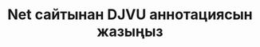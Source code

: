 ---
############################# Static ############################
layout: "auto-gen-annotation"

############################# Head ############################
head_title: "C# тіліндегі Net DJVU Annotation API Annotate"
head_description: "DJVU, кескіндер, сызбалар және құжат файл пішімінен танымал аннотация түрлерін жасауға және аннотациялауға арналған Net API."

############################# Header ############################
title: "Net сайтынан DJVU аннотациясын жазыңыз"
description: ""
bg_image: "https://cms.admin.containerize.com/templates/aspose/App_Themes/V3/images/bg/header1.png"
bg_overlay: false
button:
    enable: true
    icon: "fas fa-arrow-down"
    label: "Тегін сынақ нұсқасын жүктеп алыңыз"
    link: "https://downloads.groupdocs.com/annotation/net"

############################# About ############################
about:
    enable: true
    title: "GroupDocs туралы. Net API үшін аннотация"
    content: |
        GroupDocs.Annotation for Net API — PDF, Word және Mac, Windows немесе Ubuntu жүйелеріндегі басқа құжаттарға аннотациялар қосуға мүмкіндік беретін кітапхана. [GroupDocs.Annotation for Net](/annotation/net) — кескіндерден және басқа да әртүрлі құжаттардан аннотацияларды жасауға, қосуға, өңдеуге, жоюға, шығарып алуға және экспорттауға жан-жақты қолдау көрсететін аннотацияларды басқаруға арналған жергілікті Net API. Қолдау көрсетілетін құжат пішімдерінің толық тізімін осы [бетте](https://docs.groupdocs.com/annotation/net/supported-document-formats/) көруге болады.
        Бұл кітапхана тек DJVU құжатымен ғана емес, Word, Excel, PowerPoint, Outlook электрондық пошталары, Visio, Adobe, OpenDocument, OpenOffice, Photoshop, AutoCad және т.б. сияқты көптеген құжаттар түрлерімен жұмыс істеуге мүмкіндік береді.
        GroupDocs.Annotation for Net API сізге жаңа ескертпелер жасауға және қосуға, аннотацияларды өңдеуге, түсініктемелерді, аннотацияларды шығарып алуға және оларды құжаттардан жоюға мүмкіндік береді. Кітапхана 13 түрлі аннотация түрлерін қолдайды, соның ішінде мәтін, полисызық, аймақ, астын сызу, нүкте, су таңбасы, көрсеткі, эллипс, мәтінді ауыстыру, қашықтық, мәтін өрісі, PDF, HTML, Microsoft Word құжаттарындағы ресурстарды өңдеу, электрондық кестелер, диаграммалар, презентациялар, сызбалар, кескіндер және басқа да көптеген файл пішімдері.
        Мысал (төменде қараңыз) DJVU құжатымен жұмыс істеуді көрсетеді, бұл мысалда GroupDocs бағдарламасымен жұмыс істеудің негізгі қадамдарын көруге болады. Аннотация: Лицензияны орнату, жұмыс істегіңіз келетін құжатты ашу, файл жасау аннотация, талаптарыңызға сәйкес аннотация сипаттарын орнату үшін деректер нысандарын қосу және нәтижені қажетті орынға сақтау. Сондай-ақ қолдау көрсетілетін мүмкіндіктерді [github бет](https://github.com/groupdocs-annotation/GroupDocs.Annotation-for-.NET) немесе [documentation](https://docs.groupdocs.com/annotation/net/getting-started/) өнімінен толығырақ қарауға болады.

############################# Steps ############################
howTo_Add:
steps_Add:
    enable: true
    title_left: "Net жүйесінде DJVU файлына аннотацияларды қосу қадамдары"
    content_left: |
        [GroupDocs.Annotation](/annotation/net/) желі әзірлеушілеріне бірнеше оңай қадамдарды орындау арқылы кез келген желіге негізделген қолданбадағы DJVU файлдарына әртүрлі аннотация түрлерін қосуды жеңілдетеді.
        *   Түсініктеме мен күні бар Жауап нысандарын жасаңыз.
        *   AreaAnnotation нысанын жасаңыз, аймақ опцияларын орнатыңыз және жауаптарды қосыңыз.
        *   Аннотатор нысанын жасаңыз және аймаққа аннотация қосыңыз.
        *   Шығару файлын сақтаңыз.
    title_right: "Жүйе талаптары"
    content_right: |
        Net API үшін GroupDocs.Аннотацияға барлық негізгі платформалар мен операциялық жүйелерде қолдау көрсетіледі. Төмендегі кодты орындамас бұрын, жүйеде келесі алғышарттар орнатылғанына көз жеткізіңіз.
        *   Операциялық жүйелер: Microsoft Windows, Linux, MacOS
        *   Әзірлеу орталары: Visual Studio, Xamarin, MonoDevelop
        *   Frameworks: .NET Framework, .NET Standard, .NET Core, Mono
        *   .NET үшін GroupDocs.Annotation бағдарламасының соңғы нұсқасын [NuGet] сайтынан жүктеп алыңыз (https://www.nuget.org/packages/groupdocs.annotation)

############################# Preview ############################
preview_Add:
    enable: true
    title: Аннотацияны алдын ала қарау және код үлгісі
    content: |
        ![Annotation preview image](https://docs.groupdocs.com/annotation/java/images/add-text-field-annotation.png)
    code: |
        ```cs
        //Add text field annotation to the document from local disk
        using (Annotator annotator = new Annotator("input.bmp"))
        {
            TextFieldAnnotation textField = new TextFieldAnnotation
            {
                BackgroundColor = 65535,
                Box = new Rectangle(100, 100, 100, 100),
                CreatedOn = DateTime.Now,
                Text = "Some text",
                FontColor = 65535,
                FontSize = 12,
                Message = "This is text field annotation",
                Opacity = 0.7,
                PageNumber = 0,
                PenStyle = PenStyle.Dot,
                PenWidth = 3,
                FontFamily = "Arial",
                TextHorizontalAlignment = HorizontalAlignment.Center,
                Replies = new List
                {
                    new Reply
                    {
                        Comment = "First comment",
                        RepliedOn = DateTime.Now
                    },
                    new Reply
                    {
                        Comment = "Second comment",
                        RepliedOn = DateTime.Now
                    }
                }
            };
            annotator.Add(textField);
            annotator.Save("result.bmp");
        }
        ```

############################# Steps ############################
howTo_Remove:
steps_Remove:
    enable: true
    title_left: "Net жүйесіндегі DJVU файлынан аннотацияларды жою қадамдары"
    content_left: |
        [GroupDocs.Annotation](/annotation/net/) Net әзірлеушілеріне бірнеше оңай қадамдарды орындау арқылы кез келген желіге негізделген қолданбадағы DJVU файлдарынан аннотация мәліметтерін жоюды жеңілдетеді.
        *   Түсініктеме мен күні бар Жауап нысандарын жасаңыз.
        *   SaveOptions нысанын жасаңыз және AnnotationTypes = AnnotationType.None орнатыңыз.
        *   Нәтижелік құжат жолы немесе ағыны және SaveOptions нысаны бар қоңырауды сақтау әдісі.

############################# Preview ############################
preview_Remove:
    enable: true
    code: |
        ```cs
        // 1- How to remove annotation from document using annotation index
        
        using (Annotator annotator = new Annotator("result.bmp"))
        {
            annotator.Remove(0);
            annotator.Save("removed.bmp");
        }
        
        // 2- How to remove annotation from document using annotation object
        
        using (Annotator annotator = new Annotator("result.bmp"))
        {
            var tmp = annotator.Get();
            annotator.Remove(tmp[0]);
            annotator.Save("removed.bmp");
        }
        
        // 3- How to remove some annotations from document using list of ID’s
        
        using (Annotator annotator = new Annotator("result.bmp"))
        {
            var idList = new List{1, 2, 3};
            annotator.Remove(idList);
            annotator.Save("removed.bmp");
        }
        
        // 4- How to remove some annotations from document using list of annotations
        
        using (Annotator annotator = new Annotator("result.bmp"))
        {
            var tmp = annotator.Get();
            annotator.Remove(tmp);
            annotator.Save("removed.bmp");
        }
        ```

############################# Steps ############################
howTo_Edit:
steps_Edit:
    enable: true
    title_left: "Net жүйесінде DJVU аннотацияларын өңдеу қадамдары"
    content_left: |
        [GroupDocs.Annotation](/annotation/net/) Net әзірлеушілеріне бірнеше оңай қадамдарды орындау арқылы кез келген желіге негізделген қолданбадағы DJVU файлдарының әртүрлі аннотация сипаттарын жаңартуды жеңілдетеді.
        *   Кіріс құжат жолы бар аннотатор нысанын құру немесе ImportAnnotations көмегімен даналық LoadOptions ағыны = шын.
        *   Кейбір AnnotationBase енгізуін жасаңыз және бар аннотацияның идентификаторын орнатыңыз (егер бұл идентификаторы бар аннотация табылмаса, ештеңе өзгертілмейді) немесе аннотациялардың жол тізімін (барлық аннотациялар жойылады).
        *   Өткізілген аннотациялары бар Annotator нысанының қоңырауды жаңарту әдісі.
        *   Нәтижелік құжат жолы немесе ағыны және SaveOptions нысаны бар қоңырауды сақтау әдісі.

############################# Preview ############################
preview_Edit:
    enable: true
    code: |
        ```cs
        // open annotated document
        using (Annotator annotator = new Annotator("result.bmp"))
        {
            //assuming we are going to change some properties of existing annotation
                AreaAnnotation updated = new AreaAnnotation
                    {
                            // It's important to set existed annotation Id
                            Id = 1,
                            BackgroundColor = 255,
                            Box = new Rectangle(0, 0, 50, 200),
                            CreatedOn = DateTime.Now,
                            Message = "This is updated annotation",
                            Replies = new List
                            {
                                new Reply
                                {
                                    Comment = "Updated first comment",
                                    RepliedOn = DateTime.Now
                                },
                                new Reply
                                {
                                    Comment = "Updated second comment",
                                    RepliedOn = DateTime.Now
                                }
                            }
                        };
                // update annotation
                annotator.Update(updated);
                annotator.Save("result.bmp");
        }
        ```

############################# Steps ############################
howTo_Extract:
steps_Extract:
    enable: true
    title_left: "Net жүйесіндегі DJVU файлынан аннотацияларды шығару қадамдары"
    content_left: |
        [GroupDocs.Annotation](/annotation/net/) Желілік әзірлеушілерге бірнеше оңай қадамдарды орындау арқылы кез келген желіге негізделген қолданбадағы DJVU файлдарынан құжаттарға түсініктеме беруді және аннотация ақпаратын шығаруды жеңілдетеді.
        *   Түсініктеме мен күні бар Жауап нысандарын жасаңыз.
        *   LoadOptions нысанын іске қосыңыз және шынайы аргументпен SetImportAnnotations шақырыңыз.
        *   Тізім түрімен айнымалыны анықтаңыз.
        *   Get әдісіне қоңырау шалыңыз және нәтижені жоғарыдағы айнымалыға қайтарыңыз.

############################# Preview ############################
preview_Extract:
    enable: true
    code: |
        ```cs
        // for using this example input file ("annotated.bmp") must be with annotations
        using (Annotator annotator = new Annotator("annotated.bmp"))
        {
            List annotations = annotator.Get();
            XmlSerializer formatter = new XmlSerializer(typeof(List));
            using (FileStream fs = new FileStream("annotations.xml", FileMode.Create))
            {
                fs.SetLength(0);
                formatter.Serialize(fs, annotations);
            }
        }
        ```

############################# Demos ############################
demos:
    enable: true
    title: "Құжаттар мен кескіндерге аннотацияларды қосу, жою, өңдеу, шығару үшін тікелей көрсетілімдер"
    content: |
        Дәл қазір [GroupDocs.Annotation Live Demos](https://products.groupdocs.app/annotation/family) веб-сайтына кіру арқылы DJVU файлына аннотацияларды қосу, жою, өңдеу және шығару. Тікелей демонстрацияның келесі артықшылықтары бар

############################# About Formats ############################
about_formats:
    enable: true
    format:
        # format loop
        - icon: "far fa-file-djvu"
          title: "DJVU Файл пішімі туралы"
          content: |
            DjVu, «déja vu» деп айтылады, сканерленген құжаттар мен кітаптарға арналған графикалық файл пішімі, әсіресе мәтін, сызбалар, кескіндер және фотосуреттер тіркесімін қамтитын кітаптар. Оны AT&T Labs әзірлеген. Ол мәтіндік және фондық кескіндердің кескін қабатын бөлу, прогрессивті жүктеу, арифметикалық кодтау және битоналды кескіндер үшін жоғалтпай қысу сияқты көптеген әдістерді пайдаланады. DJVU файлында қысылған, бірақ жоғары сапалы түрлі-түсті кескіндер, фотосуреттер, мәтіндер және сызбалар болуы мүмкін және аз кеңістікте сақталуы мүмкін болғандықтан, ол интернетте электронды кітаптар, нұсқаулықтар, газеттер, көне құжаттар және т.б. ретінде пайдаланылады.

          link: "https://docs.fileformat.com/image/djvu/"

############################# More Formats ############################
more_formats:
    enable: true
    title: "Басқа танымал құжат пішімдерімен жұмыс істеу"
    content: |
        Төменде көрсетілгендей кейбір танымал файл пішімдерінің аннотация сипаттарын жаңартыңыз.
    format:
        # format loop
        - name: "Annotate PDF document"
          link: "https://products.groupdocs.com/annotation/net/pdf/"
          description: "Adobe Portable Document Format"

        # format loop
        - name: "Annotate DOC document"
          link: "https://products.groupdocs.com/annotation/net/doc/"
          description: "Microsoft Word Document"

        # format loop
        - name: "Annotate DOCM document"
          link: "https://products.groupdocs.com/annotation/net/docm/"
          description: "Microsoft Word Macro-Enabled Document"

        # format loop
        - name: "Annotate DOCX document"
          link: "https://products.groupdocs.com/annotation/net/docx/"
          description: "Microsoft Word Open XML Document"

        # format loop
        - name: "Annotate DOT document"
          link: "https://products.groupdocs.com/annotation/net/dot/"
          description: "Microsoft Word Document Template"

        # format loop
        - name: "Annotate DOTX document"
          link: "https://products.groupdocs.com/annotation/net/dotx/"
          description: "Word Open XML Document Template"

        # format loop
        - name: "Annotate RTF document"
          link: "https://products.groupdocs.com/annotation/net/rtf/"
          description: "Rich Text Document"

        # format loop
        - name: "Annotate ODT document"
          link: "https://products.groupdocs.com/annotation/net/odt/"
          description: "Open Document Text"

        # format loop
        - name: "Annotate XLS document"
          link: "https://products.groupdocs.com/annotation/net/xls/"
          description: "Microsoft Excel Binary File Format"

        # format loop
        - name: "Annotate XLSX document"
          link: "https://products.groupdocs.com/annotation/net/xlsx/"
          description: "Microsoft Excel Open XML Spreadsheet"

        # format loop
        - name: "Annotate XLSM document"
          link: "https://products.groupdocs.com/annotation/net/xlsm/"
          description: "Microsoft Excel Macro-Enabled Spreadsheet"

        # format loop
        - name: "Annotate XLSB document"
          link: "https://products.groupdocs.com/annotation/net/xlsb/"
          description: "Microsoft Excel Binary Worksheet"

        # format loop
        - name: "Annotate ODS document"
          link: "https://products.groupdocs.com/annotation/net/ods/"
          description: "Open Document Spreadsheet"

        # format loop
        - name: "Annotate PPT document"
          link: "https://products.groupdocs.com/annotation/net/ppt/"
          description: "PowerPoint Presentation"

        # format loop
        - name: "Annotate PPTX document"
          link: "https://products.groupdocs.com/annotation/net/pptx/"
          description: "PowerPoint Open XML Presentation"

        # format loop
        - name: "Annotate PPSX document"
          link: "https://products.groupdocs.com/annotation/net/ppsx/"
          description: "PowerPoint Open XML Slide Show"

        # format loop
        - name: "Annotate POTM document"
          link: "https://products.groupdocs.com/annotation/net/potm/"
          description: "Microsoft PowerPoint Template"

        # format loop
        - name: "Annotate PPTM document"
          link: "https://products.groupdocs.com/annotation/net/pptm/"
          description: "Microsoft PowerPoint Presentation"

        # format loop
        - name: "Annotate PPS document"
          link: "https://products.groupdocs.com/annotation/net/pps/"
          description: "Microsoft PowerPoint 97-2003 Slide Show"

        # format loop
        - name: "Annotate ODP document"
          link: "https://products.groupdocs.com/annotation/net/odp/"
          description: "OpenDocument Presentation"

        # format loop
        - name: "Annotate HTML document"
          link: "https://products.groupdocs.com/annotation/net/html/"
          description: "HyperText Markup Language"

        # format loop
        - name: "Annotate TIFF document"
          link: "https://products.groupdocs.com/annotation/net/tiff/"
          description: "Tagged Image File Format"

        # format loop
        - name: "Annotate JPEG document"
          link: "https://products.groupdocs.com/annotation/net/jpeg/"
          description: "JPEG Image"

        # format loop
        - name: "Annotate PNG document"
          link: "https://products.groupdocs.com/annotation/net/png/"
          description: "Portable Network Graphic"

        # format loop
        - name: "Annotate EML document"
          link: "https://products.groupdocs.com/annotation/net/eml/"
          description: "E-mail Message"

        # format loop
        - name: "Annotate MSG document"
          link: "https://products.groupdocs.com/annotation/net/msg/"
          description: "Microsoft Outlook E-mail Message"

        # format loop
        - name: "Annotate VSD document"
          link: "https://products.groupdocs.com/annotation/net/vsd/"
          description: "Microsoft Visio 2003-2010 Drawing"

        # format loop
        - name: "Annotate VSDX document"
          link: "https://products.groupdocs.com/annotation/net/vsdx/"
          description: "Microsoft Visio Drawing"

        # format loop
        - name: "Annotate VSS document"
          link: "https://products.groupdocs.com/annotation/net/vss/"
          description: "Microsoft Visio 2003-2010 Stencil"

        # format loop
        - name: "Annotate VST document"
          link: "https://products.groupdocs.com/annotation/net/vst/"
          description: "Microsoft Visio 2013 Stencil"

        # format loop
        - name: "Annotate DWG document"
          link: "https://products.groupdocs.com/annotation/net/dwg/"
          description: "Autodesk Design Data Formats"

        # format loop
        - name: "Annotate DXF document"
          link: "https://products.groupdocs.com/annotation/net/dxf/"
          description: "AutoCAD Drawing Interchange"

        # format loop
        - name: "Annotate DCM document"
          link: "https://products.groupdocs.com/annotation/net/dcm/"
          description: "Digital Imaging and Communications in Medicine"

        # format loop
        - name: "Annotate WMF document"
          link: "https://products.groupdocs.com/annotation/net/wmf/"
          description: "Windows Metafile"

        # format loop
        - name: "Annotate EMF document"
          link: "https://products.groupdocs.com/annotation/net/emf/"
          description: "Enhanced Metafile Format"


############################# Back to top ###############################
back_to_top:
    enable: true
---